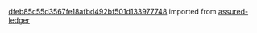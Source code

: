 [dfeb85c55d3567fe18afbd492bf501d133977748](https://github.com/insolar/assured-ledger/commit/dfeb85c55d3567fe18afbd492bf501d133977748) imported from [assured-ledger](https://github.com/insolar/assured-ledger)

